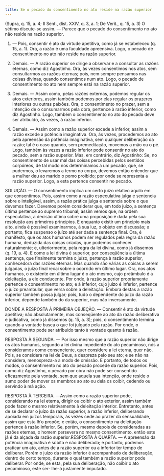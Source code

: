 ```yaml
---
title: Se o pecado do consentimento no ato reside na razão superior
---
```


(Supra, q. 15, a. 4; II Sent., dist. XXIV, q. 3, a. 1; De Verit., q. 15, a. 3)
  O sétimo discute-se assim. ― Parece que o pecado do consentimento no ato não reside na razão superior.  

1. ― Pois, consentir é ato da virtude apetitiva, como já se estabeleceu (q. 15, a. 1). Ora, a razão é uma faculdade apreensiva. Logo, o pecado de consentimento no ato não reside na razão superior.  

2. Demais. ― A razão superior se dirige a observar e a consultar as razões eternas, como diz Agostinho. Ora, às vezes consentimos nos atos, sem consultarmos as razões eternas; pois, nem sempre pensamos nas coisas divinas, quando consentimos num ato. Logo, o pecado de consentimento no ato nem sempre está na razão superior. 

3. Demais. ― Assim como, pelas razões externas, podemos regular os atos exteriores, assim também podemos por elas regular os prazeres interiores ou outras paixões. Ora, o consentimento no prazer, sem a intenção de o consumarmos pela obra, pertence à razão inferior, como diz Agostinho. Logo, também o consentimento no ato do pecado deve ser atribuído, às vezes, à razão inferior.  

4. Demais. ― Assim como a razão superior excede a inferior, assim a razão excede a potência imaginativa. Ora, às vezes, procedemos ao ato pela apreensão da potência imaginativa, sem qualquer deliberação da razão; tal é o caso quando, sem premeditação, movemos a mão ou o pé. Logo, também às vezes a razão inferior pode consentir no ato do pecado, sem a razão superior.  Mas, em contrário, diz Agostinho: Se, no consentimento de usar mal das coisas percebidas pelos sentidos corpóreos, de tal modo nos determinamos a um pecado, que, se pudermos, o levaremos a termo no corpo, devemos então entender que a mulher deu ao marido o pomo proibido; por onde se representa a razão superior. Logo, a esta pertence consentir no pecado.  

SOLUÇÃO. ― O consentimento implica um certo juízo relativo àquilo em que consentimos. Pois, assim como a razão especulativa julga e sentencia sobre o inteligível, assim, a razão prática julga e sentencia sobre o que devemos fazer. Devemos porém considerar que, em todo juízo, a sentença última pertence ao supremo tribunal; assim vemos que, na ordem especulativa, a decisão última sobre uma proposição é dada pela sua resolução aos primeiros princípios. E enquanto existir um principio mais alto, ainda é possível examinarmos, à sua luz, o objeto em discussão; e portanto, fica suspenso o juízo até ser dada a sentença final. Ora, é manifesto, que os atos humanos podem ser regulados pela regra da razão humana, deduzida das coisas criadas, que podemos conhecer naturalmente; e, ulteriormente, pela regra da lei divina, como já dissemos (q. 19, a. 4). E como a lei divina é superior, por conseqüência a última sentença, que finalmente termina o juízo, pertença à razão superior, conhecedora das razões eternas. Mas quando são várias as coisas a serem julgadas, o juízo final recai sobre o ocorrido em último lugar. Ora, nos atos humanos, o existente em último lugar é o ato mesmo, cujo preâmbulo é a deleitação, a ele conducente. Por onde, à razão superior propriamente pertence o consentimento no ato; e à inferior, cujo juízo é inferior, pertence o juízo preambular, que versa sobre a deleitação. Embora destas a razão superior também possa julgar; pois, tudo o dependente do juízo da razão inferior, depende também do da superior, mas não inversamente.  

DONDE A RESPOSTA À PRIMEIRA OBJEÇÃO. ― Consentir é ato da virtude apetitiva; não absolutamente, mas conseqüente ao ato da razão deliberativa e judicativa, como já dissemos (q. 15, a. 3); pois, o consentimento termina quando a vontade busca o que foi julgado pela razão. Por onde, o consentimento pode ser atribuído tanto à vontade quanto à razão.  

RESPOSTA À SEGUNDA. ― Por isso mesmo que a razão superior não dirige os atos humanos, segundo a lei divina impediente do ato pecaminoso, nós a consideramos como consenciente, quer considere a lei eterna, quer não. Pois, se considera na lei de Deus, a despreza pelo seu ato; e se não na considera, menospreza-a a modo de omissão. E portanto, de todos os modos, o consentimento no ato do pecado procede da razão superior. Pois, como diz Agostinho, o pecado por obra não pode ser consentido eficazmente pela vontade, sem que aquela sua intenção, onde reside o sumo poder de mover os membros ao ato ou dela os coibir, cedendo ou servindo à má ação.  

RESPOSTA À TERCEIRA. ―Assim como a razão superior pode, considerando na lei eterna, dirigir ou coibir o ato exterior, assim também pode fazer o mesmo relativamente à deleitação interior. Entretanto, antes de se declarar o juízo da razão superior, a razão inferior, deliberando apoiada em juízos temporais, às vezes cede ao prazer da sensualidade, assim que esta lh’o propõe; e então, o consentimento na deleitação pertence à razão inferior. Se, porém, mesmo depois de consideradas as razões eternas, o homem persevera no mesmo consentimento, então este já é da alçada da razão superior.RESPOSTA À QUARTA. ― A apreensão da potência imaginativa é súbita e não deliberada; e portanto, podemos praticar um ato, antes de a razão superior ou a inferior ter tempo de deliberar. Porém o juízo da razão inferior é acompanhado de deliberação, dentro de certo tempo, durante o qual também a razão superior pode deliberar. Por onde, se esta, pela sua deliberação, não coibir o ato pecaminoso, este ser- lhe-á justamente imputado.